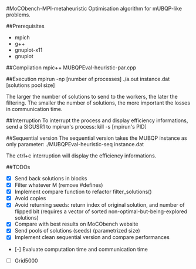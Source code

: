 #MoCObench-MPI-metaheuristic
Optimisation algorithm for mUBQP-like problems.

##Prerequisites
* mpich
* g++
* gnuplot-x11
* gnuplot

##Compilation
mpic++ MUBQPEval-heuristic-par.cpp

##Execution
mpirun -np [number of processes] ./a.out instance.dat [solutions pool size]

The larger the number of solutions to send to the workers, the later the filtering.
The smaller the number of solutions, the more important the losses in communication time.

##Interruption
To interrupt the process and display efficiency informations, send a SIGUSR1 to mpirun's process:
kill -s [mpirun's PID]

##Sequential version
The sequential version takes the MUBQP instance as only parameter:
./MUBQPEval-heuristic-seq instance.dat

The ctrl+c interruption will display the efficiency informations.

##TODOs
- [x] Send back solutions in blocks
- [x] Filter whatever M (remove #defines)
- [x] Implement compare function to refactor filter_solutions()
- [x] Avoid copies
- [x] Avoid returning seeds: return index of original solution, and number of flipped bit (requires a vector of sorted non-optimal-but-being-explored solutions)
- [x] Compare with best results on MoCObench website
- [x] Send pools of solutions (seeds) (parametrized size)
- [x] Implement clean sequential version and compare performances
- [-] Evaluate computation time and communication time
- [ ] Grid5000
